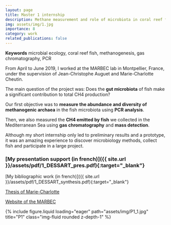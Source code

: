 ```yaml
---
layout: page
title: Master 1 internship
description: Methane measurement and role of microbiota in coral reef fishes
img: assets/img/1.jpg
importance: 8
category: work
related_publications: false
---
```


**Keywords** microbial ecology, coral reef fish, methanogenesis, gas chromatography, PCR

From April to June 2019, I worked at the MARBEC lab in Montpellier, France, under the supervision of Jean-Christophe Auguet and Marie-Charlotte Cheutin.

The main question of the project was: Does the **gut microbiota** of fish make a significant contribution to total CH4 production?

Our first objective was to **measure the abundance and diversity of methanogenic archaea** in the fish microbiota using **PCR analysis**.

Then, we also measured the **CH4 emitted by fish** we collected in the Mediterranean Sea using **gas chromatography** and **mass detection**.

Although my short internship only led to preliminary results and a prototype, it was an amazing experience to discover microbiology methods, collect fish and participate in a large project.

### <span>[My presentation support (in french)]({{ site.url }}/assets/pdf/1_DESSART_pres.pdf){:target="\_blank"}</span>

<span>[My bibliographic work (in french)]({{ site.url }}/assets/pdf/1_DESSART_synthesis.pdf){:target="\_blank"}</span>

[Thesis of Marie-Charlotte](https://theses.hal.science/tel-03608249)

[Website of the MARBEC](https://umr-marbec.fr/)

<div class="row">
    <div class="col-sm mt-3 mt-md-0">
        {% include figure.liquid loading="eager" path="assets/img/P1_1.jpg" title="P1" class="img-fluid rounded z-depth-1" %}
    </div>
</div>
